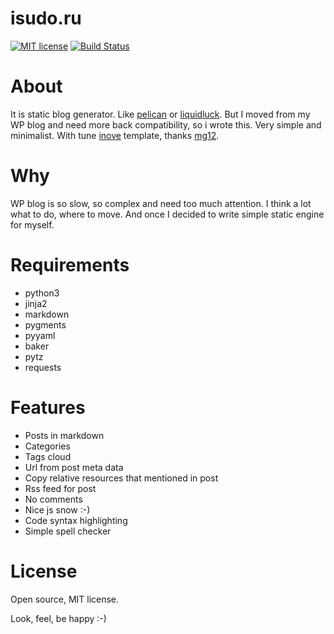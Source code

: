 isudo.ru
========

[![MIT license](https://img.shields.io/badge/License-MIT-yellow.svg)]()
[![Build Status](https://drone.b7w.me/api/badges/b7w/isudo.ru/status.svg)](https://drone.b7w.me/b7w/isudo.ru)


# About
It is static blog generator. Like [pelican](https://github.com/getpelican/pelican) or [liquidluck](https://github.com/lepture/liquidluck).
But I moved from my WP blog and need more back compatibility, so i wrote this. Very simple and minimalist.
With tune [inove](http://wordpress.org/extend/themes/inove) template, thanks [mg12](http://www.neoease.com/).


# Why
WP blog is so slow, so complex and need too much attention. I think a lot what to do, where to move. And once I decided to write simple static engine for myself.

# Requirements
 * python3
 * jinja2
 * markdown
 * pygments
 * pyyaml
 * baker
 * pytz
 * requests


# Features
 * Posts in markdown
 * Categories
 * Tags cloud
 * Url from post meta data
 * Copy relative resources that mentioned in post
 * Rss feed for post
 * No comments
 * Nice js snow :-)
 * Code syntax highlighting
 * Simple spell checker


# License
Open source, MIT license.

Look, feel, be happy :-)

